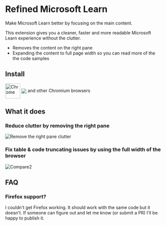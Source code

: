 # Refined Microsoft Learn

Make Microsoft Learn better by focusing on the main content.

This extension gives you a cleaner, faster and more readable Microsoft Learn experience without the clutter.

* Removes the content on the right pane
* Expanding the content to full page width so you can read more of the the code samples

## Install

[link-chrome]: https://chromewebstore.google.com/detail/microsoft-learn-boost/mkacacgjjgafnjekdcoodibajidagopd 'Version published on Chrome Web Store'

[<img src="https://raw.githubusercontent.com/alrra/browser-logos/90fdf03c/src/chrome/chrome.svg" width="48" alt="Chrome" valign="middle">][link-chrome] [<img valign="middle" src="https://img.shields.io/chrome-web-store/v/mkacacgjjgafnjekdcoodibajidagopd.svg?label=%20">][link-chrome] and other Chromium browsers

## What it does

### Reduce clutter by removing the right pane

![Remove the right pane clutter](https://github.com/merill/ms-learn-boost/assets/1288081/059749d3-a70e-4cde-b38a-47680ee1c1f3)

### Fix table & code truncating issues by using the full width of the browser

![Compare2](https://github.com/merill/ms-learn-boost/assets/1288081/9ec6de25-e7e6-479e-bcc8-2ad36ad1e2a2)

## FAQ

### Firefox support?

I couldn't get Firefox working. It should work with the same code but it doesn't. If someone can figure out and let me know (or submit a PR) I'll be happy to publish it.
